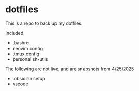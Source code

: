 # dotfiles

This is a repo to back up my dotfiles.

Included:
- .bashrc
- neovim config
- .tmux.config
- personal sh-utils

The following are not live, and are snapshots from 4/25/2025
- .obsidian setup
- vscode
